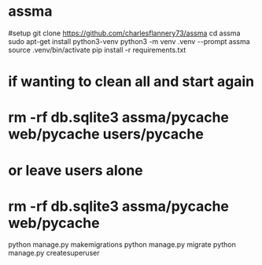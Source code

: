 # assma

#setup
git clone https://github.com/charlesflannery73/assma
cd assma
sudo apt-get install python3-venv
python3 -m venv .venv --prompt assma
source .venv/bin/activate
pip install -r requirements.txt
# if wanting to clean all and start again
# rm -rf db.sqlite3 assma/__pycache__ web/__pycache__ users/__pycache__ 
# or  leave users alone
# rm -rf db.sqlite3 assma/__pycache__ web/__pycache__ 
python manage.py makemigrations
python manage.py migrate
python manage.py createsuperuser
